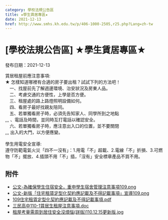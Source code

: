 ```yaml
---
category: 學校法規公告區
title: ★學生賃居專區★
date: 2021-12-13
href: http://www.smhs.kh.edu.tw/p/406-1000-2505,r25.php?Lang=zh-tw
---
```


# [學校法規公告區] ★學生賃居專區★
發布日期：2021-12-13

<div><figure><figcaption></figcaption></figure></div><div><figure><figcaption></figcaption></figure></div><div><div></div><div>賃居租屋前應注意事項:<br> ★ 怎樣知道哪裡有合適的房子要出租？試試下列的方法吧！<br> 　一、找屋前先了解週邊環境、治安狀況及房東人品。<br> 　二、考慮交通的方便性，上學是否方便。<br> 　三、租屋處的路上路燈照明設備如何。<br> 　四、看房子最好找親友陪同。<br> 　五、若單獨看房子時，必須先告知家人、同學所到之地點<br> ,,, 、電話及時間，並同時互打電話以確認安全。 <br> 　六、若單獨看房子時，應注意出入口的位置，並不要關閉<br> ,,, 出入的大門，以方便應變。<br><br> 學生用電安全宣導:<br> 遵守防範電氣火災「四不一沒有」：1.用電「不」超載、2.電線「不」折損、3.可燃物「不」擺放、4.插頭不用「不」插，「沒有」安全標章產品不買不用。</div></div>

## 附件
- [公文-為確保學生住宿安全，重申學生宿舍管理注意事項109.png](https://www.smhs.kh.edu.tw/var/file/0/1000/attach/80/pta_2115_4466088_61225.png)
- [公文-新版「住宅租賃定型化契約應記載及不得記載事項」宣導109.png](https://www.smhs.kh.edu.tw/var/file/0/1000/attach/80/pta_2116_73096_61226.png)
- [109住宅租賃定型化契約應記載及不得記載事項.pdf](https://www.smhs.kh.edu.tw/var/file/0/1000/attach/80/pta_2117_8507328_61226.pdf)
- [三民高中110-1賃居生租屋注意事項.doc](https://www.smhs.kh.edu.tw/app/index.php?Action=downloadfile&file=WVhSMFlXTm9Memd3TDNCMFlWOHlNVEU0WHpRMU5EUXhPRFJmTmpFek1qSXVaRzlq&fname=WSGGDGA0YWDC1100LOLKUSJG50MO25LO203440NKVXRLDC40QK20YSEGUSOOGHFCNOCCUT05A4A0DCGD34TWMO25WS24ZWICVXYT04B0NK30POTWECSWB550POLKCCJHB0NOFC14MKHCSSICWSJCYSMK01UXIGA5UWDC3001OOA4TSFCTWLKA5ZXFG0434GDZSXSLKGCWSA040NP21XTLKA5POMKZWRKQODCPKFGKK04POPO)
- [租屋考量需周到居住安全沒煩惱(詳版)110.12.15更新版.jpg](https://www.smhs.kh.edu.tw/var/file/0/1000/attach/80/pta_2261_3339930_81586.jpg)
